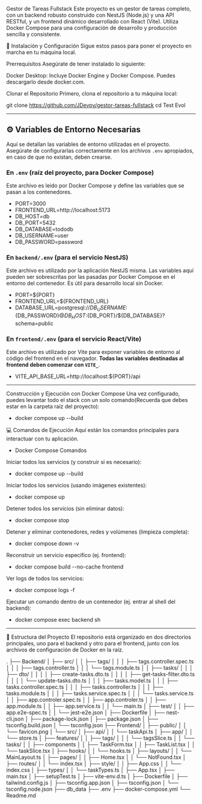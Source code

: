 Gestor de Tareas Fullstack
Este proyecto es un gestor de tareas completo, con un backend robusto construido con NestJS (Node.js) y una API RESTful, y un frontend dinámico desarrollado con React (Vite). Utiliza Docker Compose para una configuración de desarrollo y producción sencilla y consistente.

🚀 Instalación y Configuración
Sigue estos pasos para poner el proyecto en marcha en tu máquina local.

Prerrequisitos
Asegúrate de tener instalado lo siguiente:

Docker Desktop: Incluye Docker Engine y Docker Compose. Puedes descargarlo desde docker.com.

Clonar el Repositorio
Primero, clona el repositorio a tu máquina local:

git clone https://github.com/JDevpy/gestor-tareas-fullstack
cd Test Evol

---

## ⚙️ Variables de Entorno Necesarias

Aquí se detallan las variables de entorno utilizadas en el proyecto. Asegúrate de configurarlas correctamente en los archivos `.env` apropiados, en caso de que no existan, deben crearse.

### En `.env` (raíz del proyecto, para Docker Compose)

Este archivo es leído por Docker Compose y define las variables que se pasan a los contenedores.

- PORT=3000
- FRONTEND_URL=http://localhost:5173
- DB_HOST=db
- DB_PORT=5432
- DB_DATABASE=tododb
- DB_USERNAME=user
- DB_PASSWORD=password

### En `backend/.env` (para el servicio NestJS)

Este archivo es utilizado por la aplicación NestJS misma. Las variables aquí pueden ser sobrescritas por las pasadas por Docker Compose en el entorno del contenedor. Es útil para desarrollo local sin Docker.

- PORT=${PORT}
- FRONTEND_URL=${FRONTEND_URL}
- DATABASE_URL=postgresql://${DB_USERNAME}:${DB_PASSWORD}@${DB_HOST}:${DB_PORT}/${DB_DATABASE}?schema=public

### En `frontend/.env` (para el servicio React/Vite)

Este archivo es utilizado por Vite para exponer variables de entorno al código del frontend en el navegador. **Todas las variables destinadas al frontend deben comenzar con `VITE_`**.

- VITE_API_BASE_URL=http://localhost:${PORT}/api

---

Construcción y Ejecución con Docker Compose
Una vez configurado, puedes levantar todo el stack con un solo comando(Recuerda que debes estar en la carpeta raíz del proyecto):

- docker compose up --build

💻 Comandos de Ejecución
Aquí están los comandos principales para interactuar con tu aplicación.

- Docker Compose Comandos

Iniciar todos los servicios (y construir si es necesario):

- docker compose up --build

Iniciar todos los servicios (usando imágenes existentes):

- docker compose up

Detener todos los servicios (sin eliminar datos):

- docker compose stop

Detener y eliminar contenedores, redes y volúmenes (limpieza completa):

- docker compose down -v

Reconstruir un servicio específico (ej. frontend):

- docker compose build --no-cache frontend

Ver logs de todos los servicios:

- docker compose logs -f

Ejecutar un comando dentro de un contenedor (ej. entrar al shell del backend):

- docker compose exec backend sh

---

📂 Estructura del Proyecto
El repositorio está organizado en dos directorios principales, uno para el backend y otro para el frontend, junto con los archivos de configuración de Docker en la raíz.

.
├── Backend/
│ ├── src/
│ │ ├── tags/
│ │ │ ├── tags.controller.spec.ts
│ │ │ ├── tags.controller.ts
│ │ │ └── tags.module.ts
│ │ ├── tasks/
│ │ │ ├── dto/
│ │ │ │ ├── create-tasks.dto.ts
│ │ │ │ ├── get-tasks-filter.dto.ts
│ │ │ │ └── update-tasks.dto.ts
│ │ │ ├── tasks.model.ts
│ │ │ ├── tasks.controller.spec.ts
│ │ │ ├── tasks.controller.ts
│ │ │ ├── tasks.module.ts
│ │ │ ├── tasks.service.spec.ts
│ │ │ └── tasks.service.ts
│ │ ├── app.controler.spec.ts
│ │ ├── app.controler.ts
│ │ ├── app.module.ts
│ │ ├── app.service.ts
│ │ └── main.ts
│ ├── test/
│ │ ├── app.e2e-spec.ts
│ │ └── jest-e2e.json
│ ├── Dockerfile
│ ├── nest-cli.json
│ ├── package-lock.json
│ ├── package.json
│ ├── tsconfig.build.json
│ └── tsconfig.json
├── Frontend/
│ ├── public/
│ │ └── favicon.png
│ └── src/
│ ├── api/
│ │ └── taskApi.ts
│ ├── app/
│ │ └── store.ts
│ ├── features/
│ │ ├── tags/
│ │ │ └── tagsSlice.ts
│ │ └── tasks/
│ │ ├── components
│ │ ├── TaskForm.tsx
│ │ ├── TaskList.tsx
│ │ └── taskSlice.tsx
│ ├── hooks/
│ │ └── hooks.ts
│ ├── layouts/
│ │ └── MainLayout.ts
│ ├── pages/
│ │ ├── Home.tsx
│ │ └── NotFound.tsx
│ ├── routes/
│ │ └── index.tsx
│ ├── style/
│ │ ├── App.css
│ │ └── index.css
│ ├── types/
│ │ └── taskTypes.ts
│ ├── App.tsx
│ ├── main.tsx
│ ├── setupTest.ts
│ ├── vite-env.d.ts
│ ├── Dockerfile
│ ├── tailwind.config.js
│ ├── tsconfig.app.json
│ ├── tsconfig.json
│ └── tsconfig.node.json
├── db_data
├── .env
├── docker-compose.yml
└── Readme.md

